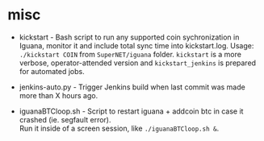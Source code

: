 # misc

- kickstart - Bash script to run any supported coin sychronization in Iguana, monitor it and include total sync time into kickstart.log. Usage: `./kickstart COIN` from `SuperNET/iguana` folder. `kickstart` is a more verbose, operator-attended version and `kickstart_jenkins` is prepared for automated jobs.

- jenkins-auto.py - Trigger Jenkins build when last commit was made more than X hours ago.

- iguanaBTCloop.sh - Script to restart iguana + addcoin btc in case it crashed (ie. segfault error).  
Run it inside of a screen session, like
`./iguanaBTCloop.sh &`.

